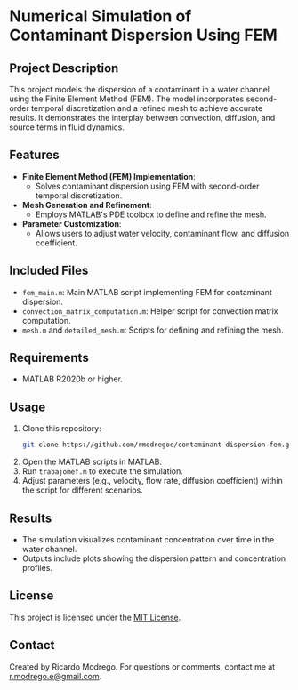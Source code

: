 
# Numerical Simulation of Contaminant Dispersion Using FEM

## Project Description
This project models the dispersion of a contaminant in a water channel using the Finite Element Method (FEM). The model incorporates second-order temporal discretization and a refined mesh to achieve accurate results. It demonstrates the interplay between convection, diffusion, and source terms in fluid dynamics.

## Features
- **Finite Element Method (FEM) Implementation**:
  - Solves contaminant dispersion using FEM with second-order temporal discretization.
- **Mesh Generation and Refinement**:
  - Employs MATLAB's PDE toolbox to define and refine the mesh.
- **Parameter Customization**:
  - Allows users to adjust water velocity, contaminant flow, and diffusion coefficient.

## Included Files
   - `fem_main.m`: Main MATLAB script implementing FEM for contaminant dispersion.
   - `convection_matrix_computation.m`: Helper script for convection matrix computation.
   - `mesh.m` and `detailed_mesh.m`: Scripts for defining and refining the mesh.

## Requirements
- MATLAB R2020b or higher.

## Usage
1. Clone this repository:
   ```bash
   git clone https://github.com/rmodregoe/contaminant-dispersion-fem.git
   ```
2. Open the MATLAB scripts in MATLAB.
3. Run `trabajomef.m` to execute the simulation.
4. Adjust parameters (e.g., velocity, flow rate, diffusion coefficient) within the script for different scenarios.

## Results
- The simulation visualizes contaminant concentration over time in the water channel.
- Outputs include plots showing the dispersion pattern and concentration profiles.

## License
This project is licensed under the [MIT License](LICENSE).

## Contact
Created by Ricardo Modrego. For questions or comments, contact me at [r.modrego.e@gmail.com](mailto:r.modrego.e@gmail.com).

